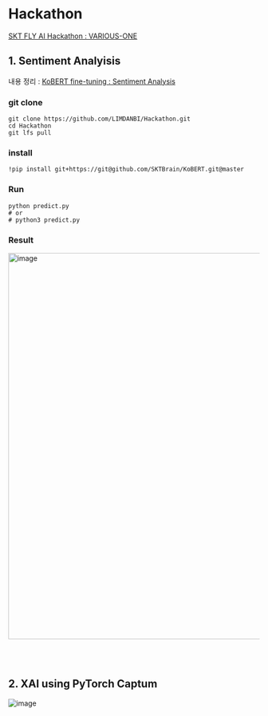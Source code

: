 # Hackathon
[SKT FLY AI Hackathon : VARIOUS-ONE](https://github.com/VARIOUS-ONE)


## 1. Sentiment Analyisis

내용 정리 : [KoBERT fine-tuning : Sentiment Analysis](https://velog.io/@danbibibi/KoBERT-fine-tuning-Sentiment-Analysis)

### git clone 

```shell
git clone https://github.com/LIMDANBI/Hackathon.git
cd Hackathon
git lfs pull
```

### install

```shell
!pip install git+https://git@github.com/SKTBrain/KoBERT.git@master
```

### Run
 
```shell
python predict.py 
# or 
# python3 predict.py
```

### Result

<img width="775" alt="image" src="https://user-images.githubusercontent.com/55095806/186354727-8de25268-f6fc-4024-842e-12c2af9b0753.png">


<br/><br/>

## 2. XAI using PyTorch Captum

![image](https://user-images.githubusercontent.com/55095806/187665097-202a0599-6949-4150-b0e1-fd3621ecd234.png)

